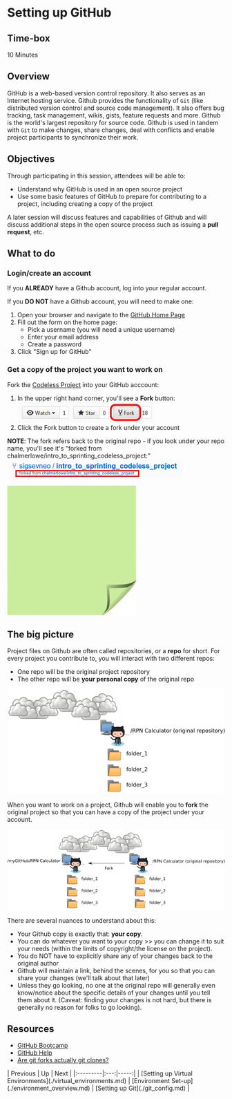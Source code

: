 # Setting up GitHub


## Time-box

10 Minutes


## Overview

GitHub is a web-based version control repository. It also serves as an Internet hosting service. Github provides the functionality of `Git` (like distributed version control and source code management). It also offers bug tracking, task management, wikis, gists, feature requests and more. Github is the world's largest repository for source code. Github is used in tandem with `Git` to make changes, share changes, deal with conflicts and enable project participants to synchronize their work.


## Objectives

Through participating in this session, attendees will be able to:

* Understand why GitHub is used in an open source project
* Use some basic features of GitHub to prepare for contributing to a project, including creating a copy of the project

A later session will discuss features and capabilities of Github and will discuss additional steps in the open source process such as issuing a **pull request**, etc.

## What to do

### Login/create an account

If you **ALREADY** have a Github account, log into your regular account.

If you **DO NOT** have a Github account, you will need to make one:

1. Open your browser and navigate to the [GitHub Home Page](https://github.com/)
2. Fill out the form on the home page:
   * Pick a username (you will need a unique username)
   * Enter your email address
   * Create a password
3. Click "Sign up for GitHub"

### Get a copy of the project you want to work on

Fork the [Codeless Project](https://github.com/chalmerlowe/intro_to_sprinting_codeless_project/) into your GitHub acccount:

1. In the upper right hand corner, you'll see a **Fork** button:<br>
![Fork a Repo Button](images/fork-repo-icon.png)
2. Click the Fork button to create a fork under your account

**NOTE**:  The fork refers back to the original repo - if you look under your repo name, you'll see it's "forked from chalmerlowe/intro\_to\_sprinting\_codeless\_project:"<br>
![Fork link to original repo](images/fork-repo-link.png)

![green sticky note](images/Sticky-Note-02-Green-300px.png)

## The big picture

Project files on Github are often called repositories, or a **repo** for short. For every project you contribute to, you will interact with two different repos:

* One repo will be the original project repository
* The other repo will be **your personal copy** of the original repo

![Remote Repo](images/github_part_1_remote.png)

When you want to work on a project, Github will enable you to **fork** the original project so that you can have a copy of the project under your account.

![Personal Repo](images/github_part_1_personal.png)

There are several nuances to understand about this:

* Your Github copy is exactly that: **your copy**.
* You can do whatever you want to your copy >> you can change it to suit your needs (within the limits of copyright/the license on the project).
* You do NOT have to explicitly share any of your changes back to the original author
* Github will maintain a link, behind the scenes, for you so that you can share your changes (we'll talk about that later)
* Unless they go looking, no one at the original repo will generally even know/notice about the specific details of your changes until you tell them about it. (Caveat: finding your changes is not hard, but there is generally no reason for folks to go looking).


## Resources

* [GitHub Bootcamp](https://help.github.com/categories/bootcamp/)
* [GitHub Help](https://help.github.com/)
* [Are git forks actually git clones?](http://stackoverflow.com/questions/6286571/are-git-forks-actually-git-clones)


<div id="nav-links" comment="this section is auto-generated, do not manually edit">
| Previous | Up | Next |
|:---------|:---:|-----:|
| [Setting up Virtual Environments](./virtual_environments.md) | [Environment Set-up](./environment_overview.md) | [Setting up Git](./git_config.md) |
</div>

